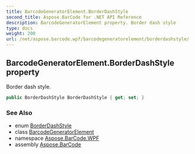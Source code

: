 ```yaml
---
title: BarcodeGeneratorElement.BorderDashStyle
second_title: Aspose.BarCode for .NET API Reference
description: BarcodeGeneratorElement property. Border dash style
type: docs
weight: 200
url: /net/aspose.barcode.wpf/barcodegeneratorelement/borderdashstyle/
---
```

## BarcodeGeneratorElement.BorderDashStyle property

Border dash style.

```csharp
public BorderDashStyle BorderDashStyle { get; set; }
```

### See Also

* enum [BorderDashStyle](../../../aspose.barcode.generation/borderdashstyle/)
* class [BarcodeGeneratorElement](../)
* namespace [Aspose.BarCode.WPF](../../../aspose.barcode.wpf/)
* assembly [Aspose.BarCode](../../../)


